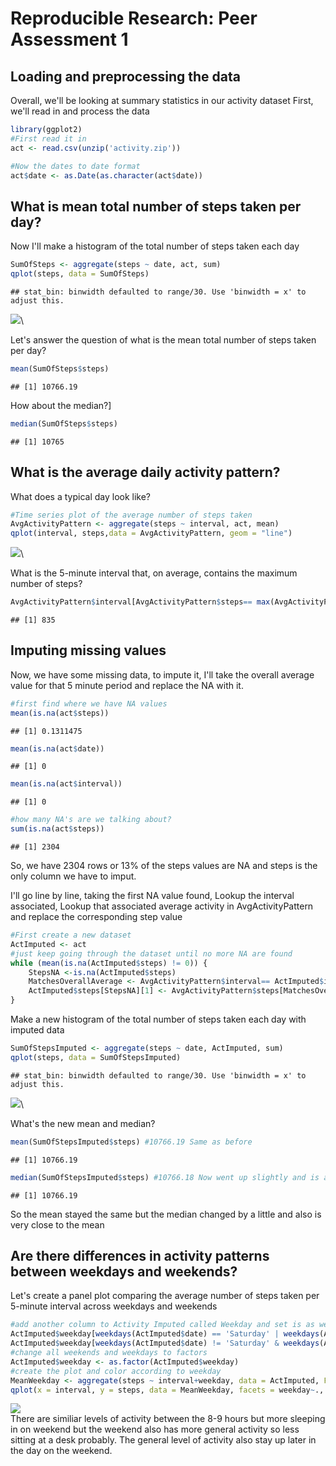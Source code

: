 # Reproducible Research: Peer Assessment 1


## Loading and preprocessing the data
Overall, we'll be looking at summary statistics in our activity dataset
First, we'll read in and process the data 


```r
library(ggplot2)
#First read it in
act <- read.csv(unzip('activity.zip'))

#Now the dates to date format  
act$date <- as.Date(as.character(act$date))
```


## What is mean total number of steps taken per day?
Now I'll make a histogram of the total number of steps taken each day 


```r
SumOfSteps <- aggregate(steps ~ date, act, sum)
qplot(steps, data = SumOfSteps)
```

```
## stat_bin: binwidth defaulted to range/30. Use 'binwidth = x' to adjust this.
```

![](PA1_template_files/figure-html/unnamed-chunk-2-1.png)\

Let's answer the question of what is the mean total number of steps taken per day?

```r
mean(SumOfSteps$steps)
```

```
## [1] 10766.19
```

How about the median?]

```r
median(SumOfSteps$steps)
```

```
## [1] 10765
```



## What is the average daily activity pattern?
What does a typical day look like? 

```r
#Time series plot of the average number of steps taken  
AvgActivityPattern <- aggregate(steps ~ interval, act, mean)  
qplot(interval, steps,data = AvgActivityPattern, geom = "line")  
```

![](PA1_template_files/figure-html/unnamed-chunk-5-1.png)\


What is the 5-minute interval that, on average, contains the maximum number of steps?

```r
AvgActivityPattern$interval[AvgActivityPattern$steps== max(AvgActivityPattern$steps)]  
```

```
## [1] 835
```


## Imputing missing values
Now, we have some missing data, to impute it, I'll take the overall average value for that 5 minute period and replace the NA with it.

```r
#first find where we have NA values  
mean(is.na(act$steps)) 
```

```
## [1] 0.1311475
```

```r
mean(is.na(act$date))   
```

```
## [1] 0
```

```r
mean(is.na(act$interval))  
```

```
## [1] 0
```

```r
#how many NA's are we talking about?  
sum(is.na(act$steps)) 
```

```
## [1] 2304
```

So, we have 2304 rows or 13% of the steps values are NA and steps is the only column we have to imput. 

I'll go line by line, taking the first NA value found, 
Lookup the interval associated, 
Lookup that associated average activity in AvgActivityPattern and 
replace the corresponding step value


```r
#First create a new dataset
ActImputed <- act
#just keep going through the dataset until no more NA are found
while (mean(is.na(ActImputed$steps) != 0)) {
    StepsNA <-is.na(ActImputed$steps)
    MatchesOverallAverage <- AvgActivityPattern$interval== ActImputed$interval[StepsNA][1]
    ActImputed$steps[StepsNA][1] <- AvgActivityPattern$steps[MatchesOverallAverage]
}
```

Make a new histogram of the total number of steps taken each day with imputed data

```r
SumOfStepsImputed <- aggregate(steps ~ date, ActImputed, sum)
qplot(steps, data = SumOfStepsImputed)
```

```
## stat_bin: binwidth defaulted to range/30. Use 'binwidth = x' to adjust this.
```

![](PA1_template_files/figure-html/unnamed-chunk-9-1.png)\

What's the new mean and median?

```r
mean(SumOfStepsImputed$steps) #10766.19 Same as before
```

```
## [1] 10766.19
```

```r
median(SumOfStepsImputed$steps) #10766.18 Now went up slightly and is also the same as the mean
```

```
## [1] 10766.19
```
So the mean stayed the same but the median changed by a little and also is very close to the mean



## Are there differences in activity patterns between weekdays and weekends?


Let's create a panel plot comparing the average number of steps taken per 5-minute interval across weekdays and weekends

```r
#add another column to Activity Imputed called Weekday and set is as weekday or weekend
ActImputed$weekday[weekdays(ActImputed$date) == 'Saturday' | weekdays(ActImputed$date) == 'Sunday'] <- 'weekend'
ActImputed$weekday[weekdays(ActImputed$date) != 'Saturday' & weekdays(ActImputed$date) != 'Sunday'] <- 'weekday'
#change all weekends and weekdays to factors
ActImputed$weekday <- as.factor(ActImputed$weekday)
#create the plot and color according to weekday
MeanWeekday <- aggregate(steps ~ interval+weekday, data = ActImputed, FUN = mean)
qplot(x = interval, y = steps, data = MeanWeekday, facets = weekday~., geom = "line", col = weekday)
```

![](PA1_template_files/figure-html/unnamed-chunk-11-1.png)\
There are similiar levels of activity between the 8-9 hours but more sleeping in on weekend but the weekend also has more general activity so less sitting at a desk probably. The general level of activity also stay up later in the day on the weekend. 
